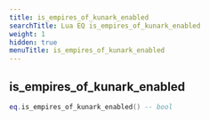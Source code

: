 ```yaml
---
title: is_empires_of_kunark_enabled
searchTitle: Lua EQ is_empires_of_kunark_enabled
weight: 1
hidden: true
menuTitle: is_empires_of_kunark_enabled
---
```

## is_empires_of_kunark_enabled
```lua
eq.is_empires_of_kunark_enabled() -- bool
```